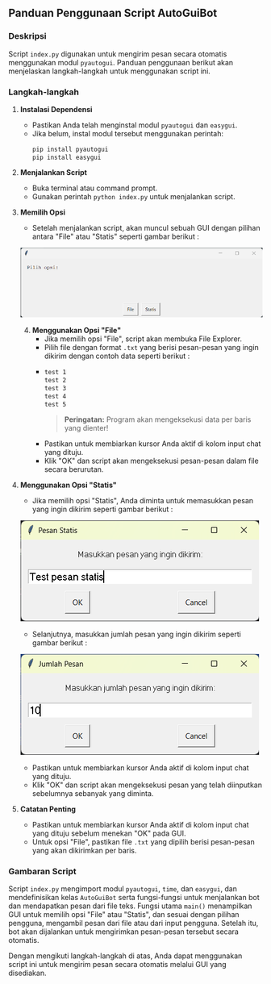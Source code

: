 ## Panduan Penggunaan Script AutoGuiBot

### Deskripsi
Script `index.py` digunakan untuk mengirim pesan secara otomatis menggunakan modul `pyautogui`. Panduan penggunaan berikut akan menjelaskan langkah-langkah untuk menggunakan script ini.

### Langkah-langkah

1. **Instalasi Dependensi**
    - Pastikan Anda telah menginstal modul `pyautogui` dan `easygui`.
    - Jika belum, instal modul tersebut menggunakan perintah:
        ```
        pip install pyautogui
        pip install easygui
        ```

2. **Menjalankan Script**
    - Buka terminal atau command prompt.
    - Gunakan perintah `python index.py` untuk menjalankan script.

3. **Memilih Opsi**
    - Setelah menjalankan script, akan muncul sebuah GUI dengan pilihan antara "File" atau "Statis" seperti gambar berikut :
    
    ![Menu GUI](https://github.com/willyamk/AutoGuiBot/blob/main/menu_gui.png)

   4. **Menggunakan Opsi "File"**
       - Jika memilih opsi "File", script akan membuka File Explorer.
       - Pilih file dengan format `.txt` yang berisi pesan-pesan yang ingin dikirim dengan contoh data seperti berikut :
       - ``` 
         test 1
         test 2
         test 3
         test 4
         test 5
         ```
         > **Peringatan:** Program akan mengeksekusi data per baris yang dienter!
       - Pastikan untuk membiarkan kursor Anda aktif di kolom input chat yang dituju.
       - Klik "OK" dan script akan mengeksekusi pesan-pesan dalam file secara berurutan.

5. **Menggunakan Opsi "Statis"**
    - Jika memilih opsi "Statis", Anda diminta untuk memasukkan pesan yang ingin dikirim seperti gambar berikut :
    
    ![Pesan Statis](https://github.com/willyamk/AutoGuiBot/blob/main/statis_message.png)
    
    - Selanjutnya, masukkan jumlah pesan yang ingin dikirim seperti gambar berikut :
    
    ![Jumlah Pesan](https://github.com/willyamk/AutoGuiBot/blob/main/statis_message_loop.png)
    
    - Pastikan untuk membiarkan kursor Anda aktif di kolom input chat yang dituju.
    - Klik "OK" dan script akan mengeksekusi pesan yang telah diinputkan sebelumnya sebanyak yang diminta.

6. **Catatan Penting**
    - Pastikan untuk membiarkan kursor Anda aktif di kolom input chat yang dituju sebelum menekan "OK" pada GUI.
    - Untuk opsi "File", pastikan file `.txt` yang dipilih berisi pesan-pesan yang akan dikirimkan per baris.

### Gambaran Script
Script `index.py` mengimport modul `pyautogui`, `time`, dan `easygui`, dan mendefinisikan kelas `AutoGuiBot` serta fungsi-fungsi untuk menjalankan bot dan mendapatkan pesan dari file teks. Fungsi utama `main()` menampilkan GUI untuk memilih opsi "File" atau "Statis", dan sesuai dengan pilihan pengguna, mengambil pesan dari file atau dari input pengguna. Setelah itu, bot akan dijalankan untuk mengirimkan pesan-pesan tersebut secara otomatis.

Dengan mengikuti langkah-langkah di atas, Anda dapat menggunakan script ini untuk mengirim pesan secara otomatis melalui GUI yang disediakan.
